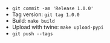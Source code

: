 - `git commit -am 'Release 1.0.0'`
- Tag version: `git tag 1.0.0`
- Build: `make build`
- Upload with twine: `make upload-pypi`
- `git push --tags`
